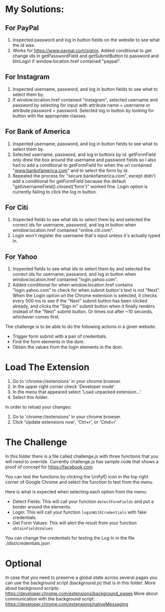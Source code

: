 # My Solutions:

## For PayPal

1. Inspected password and log in button fields on the website to see what the id was.
2. Works for https://www.paypal.com/signin. Added conditional to get change ids in getPasswordField and getSubmitButton to password and btnLogin if window.location.href contained "paypal".

## For Instagram

1. Inspected username, password, and log in button fields to see what to select them by.
2. If window.location.href contained "instagram", selected username and password by selecting for input with attribute name = username or attribute password = password. Selected log in button by looking for button with the appropriate classes.

## For Bank of America

1. Inspected username, password, and log in button fields to see what to select them by.
2. Selected username, password, and log in buttons by id. getFormField only drew the box around the username and password fields so I also had to add a conditional to getFormField for when the url contained "www.bankofamerica.com" and to select the form by id.
3. Repeated the process for "secure.bankofamerica.com", except didn't add a conditional for getFormField because the default "getUsernameField().closest('form')" worked fine. Login option is currently failing to click the log in button.

## For Citi

1. Inspected fields to see what ids to select them by and selected the correct ids for username, password, and log in button when window.location.href contained "online.citi.com".
2. Login won't register the username that's input unless it's actually typed in.

## For Yahoo

1. Inspected fields to see what ids to select them by and selected the correct ids for username, password, and log in button when window.location.href contained "login.yahoo.com".
2. Added conditional for when window.location.href contains "login.yahoo.com" to check for when submit button's text is not "Next". When the Login option on the Chrome extension is selected, it checks every 500 ms to see if the "Next" submit button has been clicked already, and clicks the "Sign in" submit button when it finally renders instead of the "Next" submit button. Or times out after ~10 seconds, whichever comes first.

The challenge is to be able to do the following actions in a given website:
 * Trigger form submit with a pair of credentials.
 * Find the form elements in the dom.
 * Obtain the values from the login elements in the dom.

# Load The Extension

1. Go to 'chrome://extensions' in your chrome browser.
2. In the upper right corner check 'Developer mode'
3. In the menu that appeared select 'Load unpacked extension...'
4. Select this folder.

In order to reload your changes:
1. Go to 'chrome://extensions' in your chrome browser.
2. Click 'Update extensions now', 'Ctrl+r', or 'Cmd+r'.


# The Challenge

In this folder there is a file called challenge.js with three functions that you will need to override.
Currently challenge.js has sample code that shows a proof of concept for https://facebook.com

You can test the functions by clicking the UnifyID icon in the top right corner of Google Chrome and select the function
to test from the menu.

Here is what is expected when selecting each option from the menu:
 * Detect Fields: This will call your function `detectFormFields` and put a border around the elements.
 * Login: This will call your function `loginWithCredentials` with fake credentials.
 * Get Form Values: This will alert the result from your function `obtainFieldsValues`

You can change the credentials for testing the Log In in the file ./dist/credentials.json

# Optional

In case that you need to preserve a global state across several pages you can use the background script (background.js)
that is in this folder.
More about background scripts: https://developer.chrome.com/extensions/background_pages
More about communication with the background script: https://developer.chrome.com/extensions/nativeMessaging
